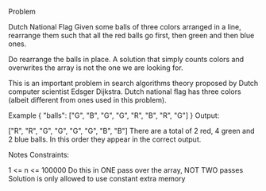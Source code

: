Problem

Dutch National Flag
Given some balls of three colors arranged in a line, rearrange them such that all the red balls go first, then green and then blue ones.

Do rearrange the balls in place. A solution that simply counts colors and overwrites the array is not the one we are looking for.

This is an important problem in search algorithms theory proposed by Dutch computer scientist Edsger Dijkstra. Dutch national flag has three colors (albeit different from ones used in this problem).

Example
{
"balls": ["G", "B", "G", "G", "R", "B", "R", "G"]
}
Output:

["R", "R", "G", "G", "G", "G", "B", "B"]
There are a total of 2 red, 4 green and 2 blue balls. In this order they appear in the correct output.

Notes
Constraints:

1 <= n <= 100000
Do this in ONE pass over the array, NOT TWO passes
Solution is only allowed to use constant extra memory
